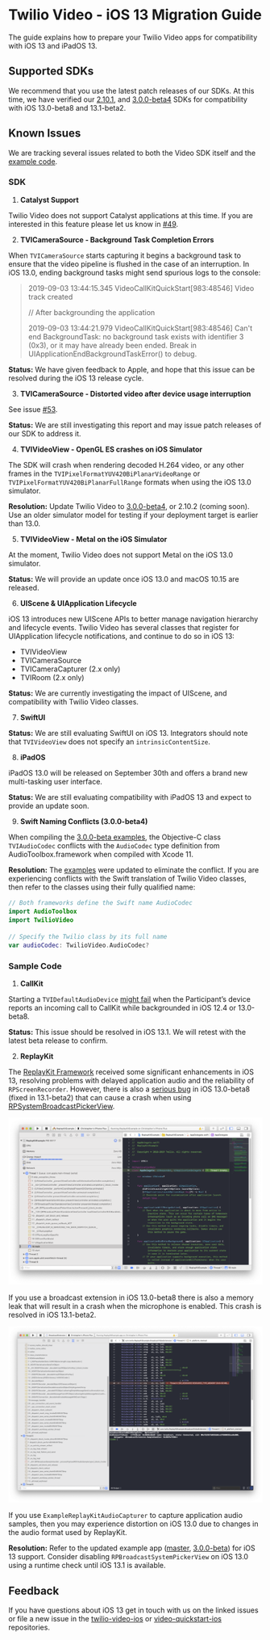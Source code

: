 # Twilio Video - iOS 13 Migration Guide

The guide explains how to prepare your Twilio Video apps for compatibility with iOS 13 and iPadOS 13.

## Supported SDKs

We recommend that you use the latest patch releases of our SDKs. At this time, we have verified our [2.10.1](https://www.twilio.com/docs/video/changelog-twilio-video-ios-version-2x#2101-august-16-2019), and [3.0.0-beta4](https://www.twilio.com/docs/video/changelog-twilio-video-ios-version-3x#300-beta4-september-6-2019) SDKs for compatibility with iOS 13.0-beta8 and 13.1-beta2.

## Known Issues

We are tracking several issues related to both the Video SDK itself and the [example code](https://github.com/twilio/video-quickstart-ios).

### SDK

1. **Catalyst Support**

Twilio Video does not support Catalyst applications at this time. If you are interested in this feature please let us know in [#49](https://github.com/twilio/twilio-video-ios/issues/49).

2. **TVICameraSource - Background Task Completion Errors**

When `TVICameraSource` starts capturing it begins a background task to ensure that the video pipeline is flushed in the case of an interruption. In iOS 13.0, ending background tasks might send spurious logs to the console:

> 2019-09-03 13:44:15.345 VideoCallKitQuickStart[983:48546] Video track created
> 
> // After backgrounding the application
> 
> 2019-09-03 13:44:21.979 VideoCallKitQuickStart[983:48546] Can't end BackgroundTask: no background task exists with identifier 3 (0x3), or it may have already been ended. Break in UIApplicationEndBackgroundTaskError() to debug.

**Status:** We have given feedback to Apple, and hope that this issue can be resolved during the iOS 13 release cycle.

3. **TVICameraSource - Distorted video after device usage interruption**

See issue [#53](https://github.com/twilio/twilio-video-ios/issues/53). 

**Status:** We are still investigating this report and may issue patch releases of our SDK to address it.

4. **TVIVideoView - OpenGL ES crashes on iOS Simulator**

The SDK will crash when rendering decoded H.264 video, or any other frames in the `TVIPixelFormatYUV420BiPlanarVideoRange` or `TVIPixelFormatYUV420BiPlanarFullRange` formats when using the iOS 13.0 simulator.

**Resolution:** Update Twilio Video to [3.0.0-beta4](https://www.twilio.com/docs/video/changelog-twilio-video-ios-version-3x#300-beta4-september-6-2019), or 2.10.2 (coming soon). Use an older simulator model for testing if your deployment target is earlier than 13.0.

5. **TVIVideoView - Metal on the iOS Simulator**

At the moment, Twilio Video does not support Metal on the iOS 13.0 simulator.

**Status:** We will provide an update once iOS 13.0 and macOS 10.15 are released.

6. **UIScene & UIApplication Lifecycle**

iOS 13 introduces new UIScene APIs to better manage navigation hierarchy and lifecycle events. Twilio Video has several classes that register for UIApplication lifecycle notifications, and continue to do so in iOS 13:

- TVIVideoView
- TVICameraSource
- TVICameraCapturer (2.x only)
- TVIRoom (2.x only)

**Status:** We are currently investigating the impact of UIScene, and compatibility with Twilio Video classes.

7. **SwiftUI**

**Status:** We are still evaluating SwiftUI on iOS 13. Integrators should note that `TVIVideoView` does not specify an `intrinsicContentSize`.

8. **iPadOS**

iPadOS 13.0 will be released on September 30th and offers a brand new multi-tasking user interface.

**Status:** We are still evaluating compatibility with iPadOS 13 and expect to provide an update soon.

9. **Swift Naming Conflicts (3.0.0-beta4)**

When compiling the [3.0.0-beta examples](https://github.com/twilio/video-quickstart-ios/tree/3.0.0-beta/), the Objective-C class `TVIAudioCodec` conflicts with the `AudioCodec` type definition from AudioToolbox.framework when compiled with Xcode 11.

**Resolution:** The [examples](https://github.com/twilio/video-quickstart-ios/tree/3.0.0-beta/) were updated to eliminate the conflict. If you are experiencing conflicts with the Swift translation of Twilio Video classes, then refer to the classes using their fully qualified name:

```.swift
// Both frameworks define the Swift name AudioCodec
import AudioToolbox
import TwilioVideo

// Specify the Twilio class by its full name
var audioCodec: TwilioVideo.AudioCodec?
```

### Sample Code

1. **CallKit**

Starting a `TVIDefaultAudioDevice` [might fail](https://forums.developer.apple.com/thread/120038) when the Participant’s device reports an incoming call to CallKit while backgrounded in iOS 12.4 or 13.0-beta8.

**Status:** This issue should be resolved in iOS 13.1. We will retest with the latest beta release to confirm.

2. **ReplayKit**

The [ReplayKit Framework](https://developer.apple.com/documentation/replaykit) received some significant enhancements in iOS 13, resolving problems with delayed application audio and the reliability of `RPScreenRecorder`. However, there is also a [serious bug](https://stackoverflow.com/questions/57163212/get-nsinvalidargumentexception-when-trying-to-present-rpsystembroadcastpickervie) in iOS 13.0-beta8 (fixed in 13.1-beta2) that can cause a crash when using [RPSystemBroadcastPickerView](https://developer.apple.com/documentation/replaykit/rpsystembroadcastpickerview?language=objc).

<img src="images/replaykit-broadcast-picker-ios-13.0.png"/>

If you use a broadcast extension in iOS 13.0-beta8 there is also a memory leak that will result in a crash when the microphone is enabled. This crash is resolved in iOS 13.1-beta2.

<img src="images/replaykit-broadcast-mic-ios13-audio-resource-limit.png"/>

If you use `ExampleReplayKitAudioCapturer` to capture application audio samples, then you may experience distortion on iOS 13.0 due to changes in the audio format used by ReplayKit.

**Resolution:** Refer to the updated example app ([master](https://github.com/twilio/video-quickstart-ios/tree/master/ReplayKitExample), [3.0.0-beta](https://github.com/twilio/video-quickstart-ios/tree/3.0.0-beta/ReplayKitExample)) for iOS 13 support. Consider disabling `RPBroadcastSystemPickerView` on iOS 13.0 using a runtime check until iOS 13.1 is available.

## Feedback

If you have questions about iOS 13 get in touch with us on the linked issues or file a new issue in the [twilio-video-ios](https://github.com/twilio/twilio-video-ios/issues) or [video-quickstart-ios](https://github.com/twilio/video-quickstart-ios/issues) repositories.
